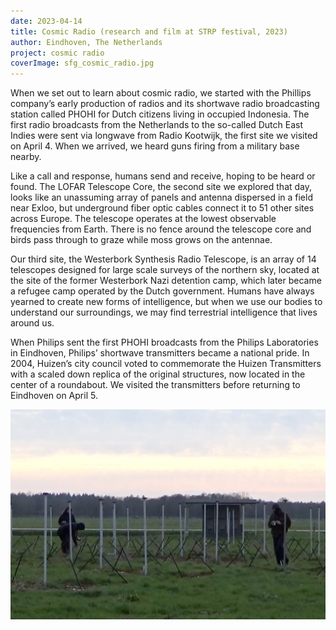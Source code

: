 ```yaml
---
date: 2023-04-14
title: Cosmic Radio (research and film at STRP festival, 2023)
author: Eindhoven, The Netherlands
project: cosmic radio
coverImage: sfg_cosmic_radio.jpg
---
```

When we set out to learn about cosmic radio, we started with the Phillips company’s early production of radios and its shortwave radio broadcasting station called PHOHI for Dutch citizens living in occupied Indonesia. The first radio broadcasts from the Netherlands to the so-called Dutch East Indies were sent via longwave from Radio Kootwijk, the first site we visited on April 4. When we arrived, we heard guns firing from a military base nearby.

Like a call and response, humans send and receive, hoping to be heard or found. The LOFAR Telescope Core, the second site we explored that day, looks like an unassuming array of panels and antenna dispersed in a field near Exloo, but underground fiber optic cables connect it to 51 other sites across Europe. The telescope operates at the lowest observable frequencies from Earth. There is no fence around the telescope core and birds pass through to graze while moss grows on the antennae.

Our third site, the Westerbork Synthesis Radio Telescope, is an array of 14 telescopes designed for large scale surveys of the northern sky, located at the site of the former Westerbork Nazi detention camp, which later became a refugee camp operated by the Dutch government. Humans have always yearned to create new forms of intelligence, but when we use our bodies to understand our surroundings, we may find terrestrial intelligence that lives around us.

When Philips sent the first PHOHI broadcasts from the Philips Laboratories in Eindhoven, Philips’ shortwave transmitters became a national pride. In 2004, Huizen’s city council voted to commemorate the Huizen Transmitters with a scaled down replica of the original structures, now located in the center of a roundabout. We visited the transmitters before returning to Eindhoven on April 5.

![](sfg_cosmic_radio.jpg)